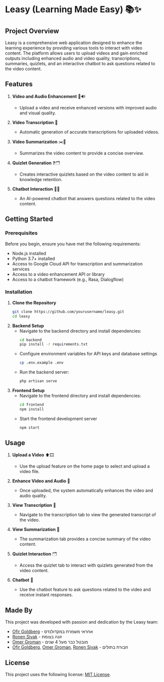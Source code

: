 # Leasy (Learning Made Easy) 📚✨

## Project Overview

Leasy is a comprehensive web application designed to enhance the learning experience by providing various tools to interact with video content. The platform allows users to upload videos and gain enriched outputs including enhanced audio and video quality, transcriptions, summaries, quizlets, and an interactive chatbot to ask questions related to the video content.

## Features

1. **Video and Audio Enhancement** 🎥🔊
   - Upload a video and receive enhanced versions with improved audio and visual quality.

2. **Video Transcription** 📝
   - Automatic generation of accurate transcriptions for uploaded videos.

3. **Video Summarization** ✂️📄
   - Summarizes the video content to provide a concise overview.

4. **Quizlet Generation** ❓🗂
   - Creates interactive quizlets based on the video content to aid in knowledge retention.

5. **Chatbot Interaction** 🤖💬
   - An AI-powered chatbot that answers questions related to the video content.

## Getting Started

### Prerequisites

Before you begin, ensure you have met the following requirements:

- Node.js installed
- Python 3.7+ installed
- Access to Google Cloud API for transcription and summarization services
- Access to a video enhancement API or library
- Access to a chatbot framework (e.g., Rasa, Dialogflow)

### Installation

1. **Clone the Repository**
   ```bash
   git clone https://github.com/yourusername/leasy.git
   cd leasy
   ```
2. **Backend Setup**
   - Navigate to the backend directory and install dependencies:
      ```bash
      cd backend
      pip install -r requirements.txt
      ```
   - Configure environment variables for API keys and database settings
      ```bash
      cp .env.example .env
      ```
   - Run the backend server:
     ```bash
     php artisan serve
     ```
3. **Frontend Setup**
   - Navigate to the frontend directory and install dependencies:
     ```bash
     cd frontend
     npm install
     ```
   - Start the frontend development server
     ```bash
     npm start
     ```
## Usage

1. **Upload a Video** ⬆️🎞
   - Use the upload feature on the home page to select and upload a video file.

2. **Enhance Video and Audio** 🌟
   - Once uploaded, the system automatically enhances the video and audio quality.

3. **View Transcription** 📃
   - Navigate to the transcription tab to view the generated transcript of the video.

4. **View Summarization** 📄
   - The summarization tab provides a concise summary of the video content.

5. **Quizlet Interaction** 🗂
   - Access the quizlet tab to interact with quizlets generated from the video content.

6. **Chatbot** 🤖
   - Use the chatbot feature to ask questions related to the video and receive instant responses.

## Made By

This project was developed with passion and dedication by the Leasy team:

- [Ofir Goldberg](https://github.com/ofirgoldofir) - אחראי משמרת במקדולנדס
- [Ronen Sivak](https://github.com/RonenSiv) - זונה בצומת
- [Omer Groman](https://github.com/zildogga) - מובטל כבר מעל 4 שנים
- [Ofir Goldberg](https://github.com/ofirgoldofir), [Omer Groman](https://github.com/zildogga), [Ronen Sivak](https://github.com/RonenSiv) - חבורת בתולים

## License

This project uses the following license: [MIT License](LICENSE).

